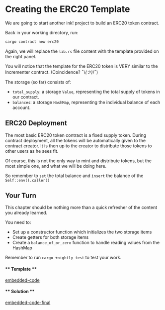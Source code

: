 Creating the ERC20 Template
===

We are going to start another ink! project to build an ERC20 token contract.

Back in your working directory, run:

```bash
cargo contract new erc20
```

Again, we will replace the `lib.rs` file content with the template provided on the right panel.

You will notice that the template for the ERC20 token is VERY similar to the Incrementer contract.
(Coincidence? ¯\\_(ツ)_/¯)

The storage (so far) consists of:

- `total_supply`: a storage `Value`, representing the total supply of tokens in our contract.
- `balances`: a storage `HashMap`, representing the individual balance of each account.

## ERC20 Deployment

The most basic ERC20 token contract is a fixed supply token. During contract deployment, all the
tokens will be automatically given to the contract creator. It is then up to the creator to
distribute those tokens to other users as he sees fit.

Of course, this is not the only way to mint and distribute tokens, but the most simple one, and what
we will be doing here.

So remember to `set` the total balance and `insert` the balance of the `Self::env().caller()`

## Your Turn

This chapter should be nothing more than a quick refresher of the content you already learned.

You need to:

- Set up a constructor function which initializes the two storage items
- Create getters for both storage items
- Create a `balance_of_or_zero` function to handle reading values from the HashMap

Remember to run `cargo +nightly test` to test your work.

<!-- tabs:start -->

#### ** Template **

[embedded-code](./assets/2.1-template.rs ':include :type=code embed-template')

#### ** Solution **

[embedded-code-final](./assets/2.1-finished-code.rs ':include :type=code embed-final')

<!-- tabs:end -->
